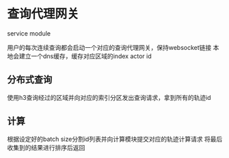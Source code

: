 # 查询代理网关

service module

用户的每次连续查询都会启动一个对应的查询代理网关，保持websocket链接
本地会建立一个dns缓存，缓存对应区域的index actor id

## 分布式查询

使用h3查询经过的区域并向对应的索引分区发出查询请求，拿到所有的轨迹id

## 计算

根据设定好的batch size分割id列表并向计算模块提交对应的轨迹计算请求
将最后收集到的结果进行排序后返回
